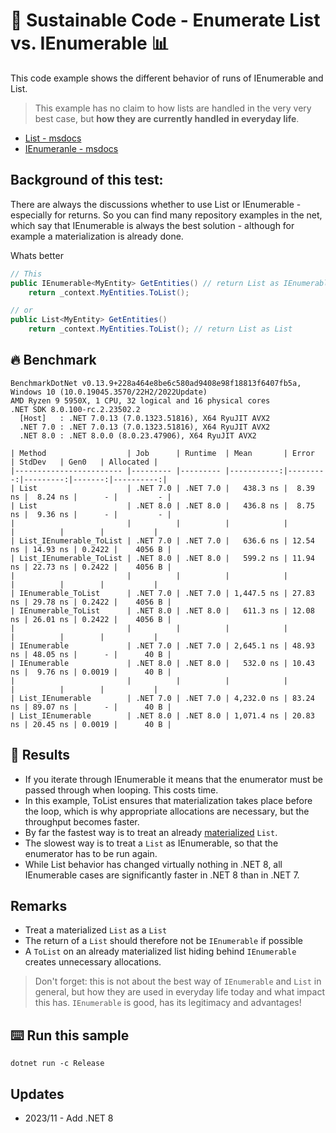 # 🌳 Sustainable Code - Enumerate List vs. IEnumerable  📊

This code example shows the different behavior of runs of IEnumerable and List. 

> This example has no claim to how lists are handled in the very very best case, but **how they are currently handled in everyday life**.

- [List - msdocs](https://docs.microsoft.com/dotnet/api/system.collections.generic.list-1?view=net-6.0&WT.mc_id=DT-MVP-5001507)
- [IEnumeranle - msdocs](https://docs.microsoft.com/dotnet/api/system.collections.generic.ienumerable-1?view=net-6.0&WT.mc_id=DT-MVP-5001507)

## Background of this test:
There are always the discussions whether to use List or IEnumerable - especially for returns.
So you can find many repository examples in the net, which say that IEnumerable is always the best solution - although for example a materialization is already done.

Whats better
```csharp
// This
public IEnumerable<MyEntity> GetEntities() // return List as IEnumerable
    return _context.MyEntities.ToList();

// or 
public List<MyEntity> GetEntities()
    return _context.MyEntities.ToList(); // return List as List
```

## 🔥 Benchmark

```shell
BenchmarkDotNet v0.13.9+228a464e8be6c580ad9408e98f18813f6407fb5a, Windows 10 (10.0.19045.3570/22H2/2022Update)
AMD Ryzen 9 5950X, 1 CPU, 32 logical and 16 physical cores
.NET SDK 8.0.100-rc.2.23502.2
  [Host]   : .NET 7.0.13 (7.0.1323.51816), X64 RyuJIT AVX2
  .NET 7.0 : .NET 7.0.13 (7.0.1323.51816), X64 RyuJIT AVX2
  .NET 8.0 : .NET 8.0.0 (8.0.23.47906), X64 RyuJIT AVX2

| Method                  | Job      | Runtime  | Mean       | Error    | StdDev   | Gen0   | Allocated |
|------------------------ |--------- |--------- |-----------:|---------:|---------:|-------:|----------:|
| List                    | .NET 7.0 | .NET 7.0 |   438.3 ns |  8.39 ns |  8.24 ns |      - |         - |
| List                    | .NET 8.0 | .NET 8.0 |   436.8 ns |  8.75 ns |  9.36 ns |      - |         - |
|                         |          |          |            |          |          |        |           |
| List_IEnumerable_ToList | .NET 7.0 | .NET 7.0 |   636.6 ns | 12.54 ns | 14.93 ns | 0.2422 |    4056 B |
| List_IEnumerable_ToList | .NET 8.0 | .NET 8.0 |   599.2 ns | 11.94 ns | 22.73 ns | 0.2422 |    4056 B |
|                         |          |          |            |          |          |        |           |
| IEnumerable_ToList      | .NET 7.0 | .NET 7.0 | 1,447.5 ns | 27.83 ns | 29.78 ns | 0.2422 |    4056 B |
| IEnumerable_ToList      | .NET 8.0 | .NET 8.0 |   611.3 ns | 12.08 ns | 26.01 ns | 0.2422 |    4056 B |
|                         |          |          |            |          |          |        |           |
| IEnumerable             | .NET 7.0 | .NET 7.0 | 2,645.1 ns | 48.93 ns | 48.05 ns |      - |      40 B |
| IEnumerable             | .NET 8.0 | .NET 8.0 |   532.0 ns | 10.43 ns |  9.76 ns | 0.0019 |      40 B |
|                         |          |          |            |          |          |        |           |
| List_IEnumerable        | .NET 7.0 | .NET 7.0 | 4,232.0 ns | 83.24 ns | 89.07 ns |      - |      40 B |
| List_IEnumerable        | .NET 8.0 | .NET 8.0 | 1,071.4 ns | 20.83 ns | 20.45 ns | 0.0019 |      40 B |
```

## 🏁 Results

- If you iterate through IEnumerable it means that the enumerator must be passed through when looping. This costs time.
- In this example, ToList ensures that materialization takes place before the loop, which is why appropriate allocations are necessary, but the throughput becomes faster.
- By far the fastest way is to treat an already [materialized](https://docs.microsoft.com/dotnet/standard/linq/intermediate-materialization?WT.mc_id=DT-MVP-5001507) `List`.
- The slowest way is to treat a `List` as IEnumerable, so that the enumerator has to be run again.
- While List behavior has changed virtually nothing in .NET 8, all IEnumerable cases are significantly faster in .NET 8 than in .NET 7.

## Remarks

- Treat a materialized `List` as a `List`
- The return of a `List` should therefore not be `IEnumerable` if possible
- A `ToList` on an already materialized list hiding behind `IEnumerable` creates unnecessary allocations.


> Don't forget: this is not about the best way of `IEnumerable` and `List` in general, but how they are used in everyday life today and what impact this has. `IEnumerable` is good, has its legitimacy and advantages!

## ⌨️ Run this sample

```shell
dotnet run -c Release
```

## Updates

- 2023/11 - Add .NET 8
